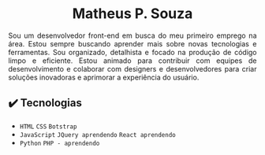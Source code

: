 <h1 align="center">Matheus P. Souza</h1>
<p align="justify">Sou um desenvolvedor front-end em busca do meu primeiro emprego na área. Estou sempre buscando aprender mais sobre novas tecnologias e ferramentas. Sou organizado, detalhista e focado na produção de código limpo e eficiente. Estou animado para contribuir com equipes de desenvolvimento e colaborar com designers e desenvolvedores para criar soluções inovadoras e aprimorar a experiência do usuário.</p>
<h2>✔️ Tecnologias</h2>

- ``HTML`` ``CSS`` ``Botstrap``
- ``JavaScript`` ``JQuery aprendendo`` ``React aprendendo``
- ``Python`` ``PHP - aprendendo``

